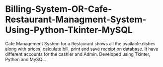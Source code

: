 # Billing-System-OR-Cafe-Restaurant-Managment-System-Using-Python-Tkinter-MySQL
Cafe Management System for a Restaurant shows all the available dishes along with prices, calculate bill, print and save receipt on database. It have different accounts for the cashier and Admin. Developed using Tkinter, Python and MySQL.
